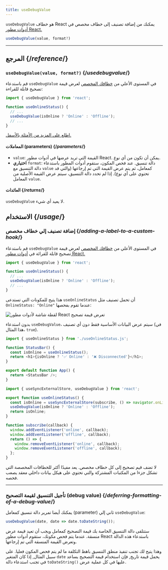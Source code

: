 ```yaml
---
title: useDebugValue
---
```


<Intro>

`useDebugValue` هو خطاف React يمكنك من إضافة تصنيف إلى خطاف مخصص في [أدوات مطور React.](/learn/react-developer-tools)

```js
useDebugValue(value, format?)
```

</Intro>

<InlineToc />

---

## المرجع {/*reference*/}

### `useDebugValue(value, format?)` {/*usedebugvalue*/}

قم باستدعاء `useDebugValue` في المستوى الأعلي من [خطافك المخصص](/learn/reusing-logic-with-custom-hooks) لعرض قيمة تصحيح قابلة للقراءة:

```js
import { useDebugValue } from 'react';

function useOnlineStatus() {
  // ...
  useDebugValue(isOnline ? 'Online' : 'Offline');
  // ...
}
```

[اطلع على المزيد من الأمثلة بالأسفل.](#usage)

#### المعاملات (parameters) {/*parameters*/}

* `value`: القيمة التي تريد عرضها في أدوات مطور React. يمكن أن تكون من أي نوع.
* **اختياري** `format`: دالة تنسيق. عند فحص المكون، ستقوم أدوات المطور باستدعاء دالة التنسيق مع `value` كمعامل، ثم يتم عرض القيمة التي تم إرجاعها (والتي قد تحتوي على أي نوع). إذا لم تحدد دالة التنسيق، سيتم عرض القيمة الأصلية من المعامل `value`.

#### العائدات {/*returns*/}

`useDebugValue` لا يعيد أي شيء.

## الاستخدام {/*usage*/}

### إضافة تصنيف إلي خطاف مخصص {/*adding-a-label-to-a-custom-hook*/}

قم باستدعاء `useDebugValue` في المستوى الأعلي من [خطافك المخصص](/learn/reusing-logic-with-custom-hooks) لعرض <CodeStep step={1}>قيمة تصحيح</CodeStep> قابلة للقرائة في [أدوات مطور React.](/learn/react-developer-tools)

```js [[1, 5, "isOnline ? 'Online' : 'Offline'"]]
import { useDebugValue } from 'react';

function useOnlineStatus() {
  // ...
  useDebugValue(isOnline ? 'Online' : 'Offline');
  // ...
}
```

هذا يتيح للمكونات التي تستدعى `useOnlineStatus` أن تحمل تصنيف مثل `OnlineStatus: "Online"` عندما تقوم بفحصها:

![لقطة شاشة لأدوات مطور React تعرض قيمة تصحيح](/images/docs/react-devtools-usedebugvalue.png)

بدون استدعاء `useDebugValue`، سيتم عرض البيانات الأساسية فقط دون أي تصنيف (في هذا المثال، `true`).

<Sandpack>

```js
import { useOnlineStatus } from './useOnlineStatus.js';

function StatusBar() {
  const isOnline = useOnlineStatus();
  return <h1>{isOnline ? '✅ Online' : '❌ Disconnected'}</h1>;
}

export default function App() {
  return <StatusBar />;
}
```

```js useOnlineStatus.js active
import { useSyncExternalStore, useDebugValue } from 'react';

export function useOnlineStatus() {
  const isOnline = useSyncExternalStore(subscribe, () => navigator.onLine, () => true);
  useDebugValue(isOnline ? 'Online' : 'Offline');
  return isOnline;
}

function subscribe(callback) {
  window.addEventListener('online', callback);
  window.addEventListener('offline', callback);
  return () => {
    window.removeEventListener('online', callback);
    window.removeEventListener('offline', callback);
  };
}
```

</Sandpack>

<Note>

لا تضف قيم تصحيح إلى كل خطاف مخصص. يعد مفيدًا أكثر للخطافات المخصصة التي تشكل جزءا من المكتبات المشتركة والتي تحتوي على هيكل بيانات داخلي معقد يصعب فحصه.

</Note>

---

### تأجيل التنسيق لقيمة التصحيح (debug value) {/*deferring-formatting-of-a-debug-value*/}

يمكنك أيضا تمرير دالة تنسيق كمعامل (parameter) ثاني إلي `useDebugValue`:

```js [[1, 1, "date", 18], [2, 1, "date.toDateString()"]]
useDebugValue(date, date => date.toDateString());
```

ستتلقى دالة التنسيق الخاصة بك <CodeStep step={1}>قيمة التصحيح</CodeStep> كمعامل ويجب أن تعيد <CodeStep step={2}>قيمة عرض منسقة</CodeStep>. عندما يتم فحص مكونك، ستقوم أدوات مطور React باستدعاء هذه الدالة وتعرض القيمة المنسقة التي تم إرجاعها.

وهذا يتيح لك تجنب تنفيذ منطق التنسيق باهظ التكلفة ما لم يتم فحص المكون فعليا. على سبيل المثال, إذا كان المتغير `date` يحمل قيمة تاريخ, فإن استخدام قيمة التصحيح يساعد في تجنب استدعاء دالة `toDateString()` عليها في كل عملية عرض.
